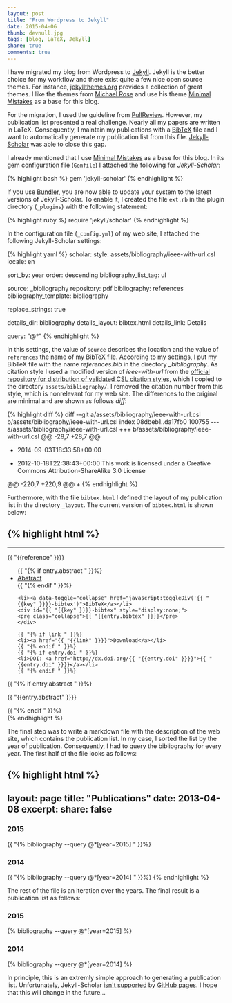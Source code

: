 ```yaml
---
layout: post
title: "From Wordpress to Jekyll"
date: 2015-04-06
thumb: devnull.jpg
tags: [blog, LaTeX, Jekyll]
share: true
comments: true
---
```


I have migrated my blog from Wordpress to [Jekyll](http://jekyllrb.com/).
Jekyll is the better choice for my workflow and there exist quite a few nice open source themes.
For instance, [jekyllthemes.org](http://jekyllthemes.org) provides a collection of great themes. 
I like the themes from [Michael Rose](https://mademistakes.com/work/) and use his theme [Minimal Mistakes](https://mademistakes.com/work/minimal-mistakes-jekyll-theme/) as a base for this blog.
 
For the migration, I used the guideline from [PullReview](http://blog.8thcolor.com/en/2014/05/migrate-from-wordpress/).
However, my publication list presented a real challenge.
Nearly all my papers are written in LaTeX.
Consequently, I maintain my publications with a [BibTeX](http://en.wikipedia.org/wiki/BibTeX) file and I want to automatically generate my publication list from this file.
[Jekyll-Scholar](https://github.com/inukshuk/jekyll-scholar) was able to close this gap.

I already mentioned that I use [Minimal Mistakes](https://mademistakes.com/work/minimal-mistakes-jekyll-theme/) as a base for this blog.
In its gem configuration file (`Gemfile`) I attached  the following for *Jekyll-Scholar*:

{% highlight bash %}
gem 'jekyll-scholar'
{% endhighlight %}

If you use [Bundler](http://bundler.io), you are now able to update your system to the latest versions of Jekyll-Scholar.
To enable it, I created the file `ext.rb` in the plugin directory (`_plugins`) with the following statement:

{% highlight ruby %}
require 'jekyll/scholar'
{% endhighlight %}

In the configuration file (`_config.yml`) of my web site, I attached the following Jekyll-Scholar settings:

{% highlight yaml %}
scholar:
  style: assets/bibliography/ieee-with-url.csl
  locale: en

  sort_by: year
  order: descending
  bibliography_list_tag: ul

  source: _bibliography
  repository: pdf
  bibliography: references
  bibliography_template: bibliography

  replace_strings: true

  details_dir:    bibliography
  details_layout: bibtex.html
  details_link:   Details

  query: "@*"
{% endhighlight %}

In this settings, the value of `source` describes the location and the value of `references` the name of my BibTeX file.
According to my settings, I put my BibTeX file with the name *references.bib* in the directory *_bibliography*.
As citation style I used a modified version of *ieee-with-url* from the [official repository for distribution of validated CSL citation styles](https://github.com/citation-style-language/styles-distribution), which I copied to the directory `assets/bibliography/`.
I removed the citation number from this style, which is nonrelevant for my web site.
The differences to the original are minimal and are shown as follows *diff*:

{% highlight diff %}
diff --git a/assets/bibliography/ieee-with-url.csl b/assets/bibliography/ieee-with-url.csl
index 08dbeb1..da17fb0 100755
--- a/assets/bibliography/ieee-with-url.csl
+++ b/assets/bibliography/ieee-with-url.csl
@@ -28,7 +28,7 @@
     <category citation-format="numeric"/>
     <category field="engineering"/>
     <category field="generic-base"/>
-    <updated>2014-09-03T18:33:58+00:00</updated>
+    <updated>2012-10-18T22:38:43+00:00</updated>
     <rights license="http://creativecommons.org/licenses/by-sa/3.0/">This work is licensed under a Creative Commons Attribution-ShareAlike 3.0 License</rights>
   </info>
   <locale xml:lang="en">
@@ -220,7 +220,9 @@
   <bibliography entry-spacing="0" second-field-align="flush">
     <layout>
       <!-- Citation Number -->
+<!--
       <text variable="citation-number" prefix="[" suffix="]"/>
+-->
       <!-- Author(s) -->
       <text macro="author" suffix=", "/>
       <!-- Rest of Citation -->
{% endhighlight %}

Furthermore, with the file `bibtex.html` I defined the layout of my publication list in the directory `_layout`.
The current version of `bibtex.html` is shown below:

{% highlight html %}
---
---
{{ "{{reference" }}}}

<div id="{{ "{{key" }}}}-materials">
  <ul class="nav nav-pills">
    {{ "{% if entry.abstract " }}%}
    <li><a data-toggle="collapse" href="#{{ "{{key" }}}}-abstract">Abstract</a></li>
    {{ "{% endif " }}%}

    <li><a data-toggle="collapse" href="javascript:toggleDiv('{{ "{{key" }}}}-bibtex')">BibTeX</a></li>
    <div id="{{ "{{key" }}}}-bibtex" style="display:none;">
    <pre class="collapse">{{ "{{entry.bibtex" }}}}</pre>
    </div>

    {{ "{% if link " }}%}
    <li><a href="{{ "{{link" }}}}">Download</a></li>
    {{ "{% endif " }}%}
    {{ "{% if entry.doi " }}%}
    <li>DOI: <a href="http://dx.doi.org/{{ "{{entry.doi" }}}}">{{ "{{entry.doi" }}}}</a></li>
    {{ "{% endif " }}%}
  </ul>

  {{ "{% if entry.abstract " }}%}
  <p id="{{ "{{key" }}}}-abstract" class="collapse">{{ "{{entry.abstract" }}}}</p>
  {{ "{% endif " }}%}

</div>
{% endhighlight %}

The final step was to write a markdown file with the description of the web site, which contains the publication list.
In my case, I sorted the list by the year of publication.
Consequently, I had to query the bibliography for every year.
The first half of the file looks as follows:

{% highlight html %}
---
layout: page
title: "Publications"
date: 2013-04-08
excerpt:
share: false
---

### 2015

{{ "{% bibliography --query @*[year=2015] " }}%}

### 2014

{{ "{% bibliography --query @*[year=2014] " }}%}
{% endhighlight %}

The rest of the file is an iteration over the years.
The final result is a publication list as follows:

### 2015

{% bibliography --query @*[year=2015] %}

### 2014

{% bibliography --query @*[year=2014] %}

In principle, this is an extremly simple approach to generating a publication list.
Unfortunately, Jekyll-Scholar [isn't supported](https://pages.github.com/versions/) by [GitHub pages](https://pages.github.com).
I hope that this will change in the future...
